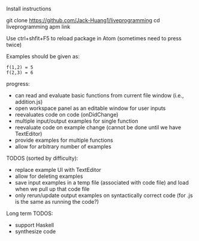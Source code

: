 Install instructions

git clone https://github.com/Jack-Huang1/liveprogramming
cd liveprogramming
apm link

Use ctrl+shfit+F5 to reload package in Atom (sometimes need to press twice)

Examples should be given as:

```
f(1,2) = 5
f(2,3) = 6
```

progress:
- can read and evaluate basic functions from current file window (i.e., addition.js)
- open workspace panel as an editable window for user inputs
- reevaluates code on code (onDidChange)
- multiple input/output examples for single function
- reevaluate code on example change (cannot be done until we have TextEditor)
- provide examples for multiple functions
- allow for arbitrary number of examples

TODOS (sorted by difficulty):
- replace example UI with TextEditor
- allow for deleting examples
- save input examples in a temp file (associated with code file) and load when we pull up that code file
- only rerun/update output examples on syntactically correct code (for .js is the same as running the code?)


Long term TODOS:
- support Haskell
- synthesize code
